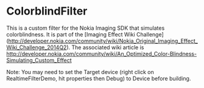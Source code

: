 ColorblindFilter
================
This is a custom filter for the Nokia Imaging SDK that simulates colorblindness. It is part of the [Imaging Effect Wiki Challenge] (http://developer.nokia.com/community/wiki/Nokia_Original_Imaging_Effect_Wiki_Challenge_2014Q2). The associated wiki article is http://developer.nokia.com/community/wiki/An_Optimized_Color-Blindness-Simulating_Custom_Effect


Note: You may need to set the Target device (right click on RealtimeFilterDemo, hit properties then Debug) to Device before building. 
